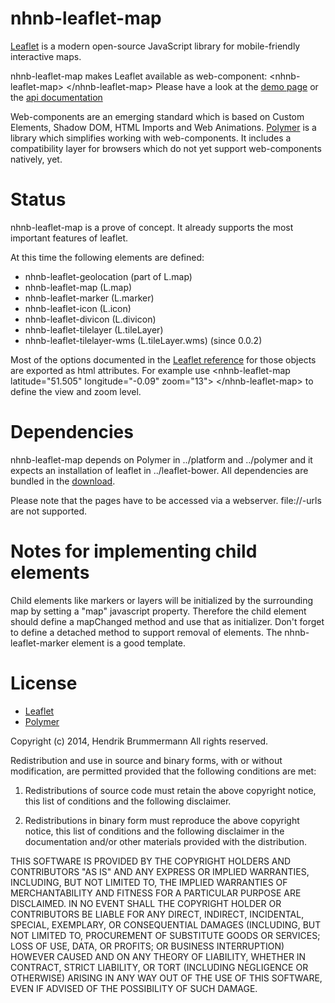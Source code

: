 nhnb-leaflet-map
================

[Leaflet](http://leafletjs.com/reference.html) is a modern open-source JavaScript library for mobile-friendly interactive maps.

nhnb-leaflet-map makes Leaflet available as web-component: &lt;nhnb-leaflet-map&gt; &lt;/nhnb-leaflet-map&gt;
Please have a look at the [demo page](https://nhnb.github.io/nhnb-leaflet-map/nhnb-leaflet-map/demo.html) or the [api documentation](https://nhnb.github.io/nhnb-leaflet-map/doc.html)
 

Web-components are an emerging standard which is based on Custom Elements, Shadow DOM, HTML Imports and Web Animations.
[Polymer](http://www.polymer-project.org/docs/start/tutorial/intro.html) is a library which simplifies working with web-components. It includes a compatibility layer for browsers which
do not yet support web-components natively, yet.


Status
======

nhnb-leaflet-map is a prove of concept. It already supports the most important features of leaflet. 

At this time the following elements are defined:

* nhnb-leaflet-geolocation (part of L.map)
* nhnb-leaflet-map (L.map)
* nhnb-leaflet-marker (L.marker)
* nhnb-leaflet-icon (L.icon)
* nhnb-leaflet-divicon (L.divicon)
* nhnb-leaflet-tilelayer (L.tileLayer)
* nhnb-leaflet-tilelayer-wms (L.tileLayer.wms)  (since 0.0.2)

Most of the options documented in the [Leaflet reference](http://leafletjs.com/reference.html) for those objects are exported as html attributes. 
For example use &lt;nhnb-leaflet-map latitude="51.505" longitude="-0.09" zoom="13"&gt; &lt;/nhnb-leaflet-map&gt; to define the view and zoom level.

Dependencies
============

nhnb-leaflet-map depends on Polymer in ../platform and ../polymer and it expects an installation of leaflet in ../leaflet-bower.
All dependencies are bundled in the [download](https://github.com/nhnb/nhnb-leaflet-map/releases/download/r0.0.0/nhnb-leaflet-map__with_dependencies.zip).

Please note that the pages have to be accessed via a webserver. file://-urls are not supported.


Notes for implementing child elements
=====================================

Child elements like markers or layers will be initialized by the surrounding map by setting a "map" javascript property.
Therefore the child element should define a mapChanged method and use that as initializer. 
Don't forget to define a detached method to support removal of elements. The nhnb-leaflet-marker element is a good template.  

License
=======

* [Leaflet](https://github.com/Leaflet/Leaflet/blob/master/LICENSE)
* [Polymer](https://github.com/polymer/polymer/blob/master/LICENSE)


Copyright (c) 2014, Hendrik Brummermann
All rights reserved.

Redistribution and use in source and binary forms, with or without modification, are
permitted provided that the following conditions are met:

   1. Redistributions of source code must retain the above copyright notice, this list of
      conditions and the following disclaimer.

   2. Redistributions in binary form must reproduce the above copyright notice, this list
      of conditions and the following disclaimer in the documentation and/or other materials
      provided with the distribution.

THIS SOFTWARE IS PROVIDED BY THE COPYRIGHT HOLDERS AND CONTRIBUTORS "AS IS" AND ANY
EXPRESS OR IMPLIED WARRANTIES, INCLUDING, BUT NOT LIMITED TO, THE IMPLIED WARRANTIES OF
MERCHANTABILITY AND FITNESS FOR A PARTICULAR PURPOSE ARE DISCLAIMED. IN NO EVENT SHALL THE
COPYRIGHT HOLDER OR CONTRIBUTORS BE LIABLE FOR ANY DIRECT, INDIRECT, INCIDENTAL, SPECIAL,
EXEMPLARY, OR CONSEQUENTIAL DAMAGES (INCLUDING, BUT NOT LIMITED TO, PROCUREMENT OF
SUBSTITUTE GOODS OR SERVICES; LOSS OF USE, DATA, OR PROFITS; OR BUSINESS INTERRUPTION)
HOWEVER CAUSED AND ON ANY THEORY OF LIABILITY, WHETHER IN CONTRACT, STRICT LIABILITY, OR
TORT (INCLUDING NEGLIGENCE OR OTHERWISE) ARISING IN ANY WAY OUT OF THE USE OF THIS
SOFTWARE, EVEN IF ADVISED OF THE POSSIBILITY OF SUCH DAMAGE.

